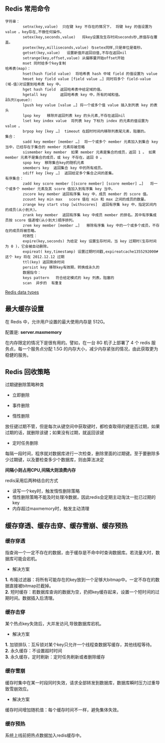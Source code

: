 
## Redis 常用命令
```
字符串：
        setnx(key,value)  只在键 key 不存在的情况下， 将键 key 的值设置为 value 。key存在,不做任何操作。
        setex(key,seconds,value)   将key设置及生存时间seconds秒,原值存在覆盖。
        psetex(key,milliseconds,value) 与setex同样,只是单位是毫秒。
        getset(key,value)   设置新值并返回旧值,不存在返回nil
        setrange(key,offset,value) 从偏移量开始offset开始
        mset 同时给多个key复制
哈希表(map)：
        hset(hash field value)  将哈希表 hash 中域 field 的值设置为 value
        hmset key field value [field value …] 同时将多个 field-value (域-值)对设置到哈希表 key 中。
        hget hash field  返回哈希表中给定域的值。
        hgetall key      返回哈希表 key 中，所有的域和值。
å队列(queue):
        lpush key value [value …] 将一个或多个值 value 插入到列表 key 的表头
        lpop key   移除并返回列表 key 的头元素,不存在返回nil
        lset key index value  将列表 key 下标为 index 的元素的值设置为 value 。
        brpop key [key …]  timeout 在超时时间内移除列表尾元素，阻塞的。
集合：
        sadd key member [member …]  将一个或多个 member 元素加入到集合 key 当中，已经存在于集合的 member 元素将被忽略
        sismember key member  如果 member 元素是集合的成员，返回 1 。 如果 member 元素不是集合的成员，或 key 不存在，返回 0 。
        spop key  移除集合key的随机元素
        smembers key  返回集合 key 中的所有成员。
        sdiff key [key …]  返回给定多个集合之间的差集。
有序集合：
        zadd key score member [[score member] [score member] …]   将一个或多个 member 元素及其 score 值加入到有序集 key 当中。
        zscore key member 返回有序集 key 中，成员 member 的 score 值。
        zcount key min max   score 值在 min 和 max 之间的成员的数量。
        zrange key start stop [withscores]  返回有序集 key 中，指定区间内的成员(从小到大)。
        zrank key member  返回有序集 key 中成员 member 的排名。其中有序集成员按 score 值递增(从小到大)顺序排列。
        zrem key member [member …]   移除有序集 key 中的一个或多个成员，不存在的成员将被忽略。
        时效性：
        expire(key,seconds) 为给定 key 设置生存时间，当 key 过期时(生存时间为 0 )，它会被自动删除。
        expireat( key,timestamp) 设置过期时间戳,expireatcache1355292000# 这个 key 将在 2012.12.12 过期
        ttl(key) 返回剩余时间
        persist key 移除key有效期，转换成永久的
        数据指令：
        keys pattern   符合给定模式的 key 列表。阻塞的
        scan  异步的  有重复
```

[Redis data types](https://redis.io/topics/data-types-intro)

## 最大缓存设置

在 Redis 中，允许用户设置的最大使用内存是 512G。

配置是: **server.maxmemory**

在内存限定的情况下是很有用的。譬如，在一台 8G 机子上部署了 4 个 redis 服务点，每一个服务点分配 1.5G 的内存大小，减少内存紧张的情况，由此获取更为稳健的服务。


## Redis 回收策略

过期键删除策略种类
- 立即删除

- 事件删除

- 惰性删除

放任键过期不管，但是每次从键空间中获取键时，都检查取得的键是否过期，如果过期的话，就删除该键；如果没有过期，就返回该键

- 定时任务删除

每隔一段时间，程序就对数据库进行一次检查，删除里面的过期键。至于要删除多少过期键，以及要检查多少个数据库，则由算法决定

**间隔小则占用CPU,间隔大则浪费内存**


redis采用后两种结合的方式

- 读写一个key时，触发惰性删除策略
- 惰性删除策略不能及时处理冷数据，因此redis会定期主动淘汰一批已过期的key
- 内存超过maxmemory时，触发主动清理

## 缓存穿透、缓存击穿、缓存雪崩、缓存预热

### 缓存穿透

指查询一个一定不存在的数据，由于缓存是不命中时查询数据库。若流量大时，数据库可能会宕机。

- 解决方案

**1.** 布隆过滤器：将所有可能存在的key放到一个足够大bitmap中。一定不存在的数据直接被bitmap拦截掉。  
**2.** 短时缓存：若数据库查询的数据为空，扔把key缓存起来，设置一个短时间的过期时间。数据插入后清理。

### 缓存击穿

某个热点key失效后，大并发访问,导致数据库宕机。

- 解决方案

**1.** 加锁排队：互斥锁对某个key只允许一个线程查数据写缓存，其他线程等待。  
**2.** 永久缓存：不设置超时时间  
**3.** 永久缓存，定时刷新：定时任务刷新或者删除缓存

### 缓存雪崩

缓存时集中在某一时段同时失效，请求全部转发到数据库，数据库瞬时压力过重导致雪崩效应。

- 解决方案

缓存时间增加随机值：每个缓存时间不一样，避免集体失效。

### 缓存预热

系统上线前把热点数据加入redis缓存中。     
